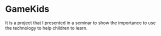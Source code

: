 # GameKids
It is a project that I presented in a seminar to show the importance to use the technology to help children to learn.

